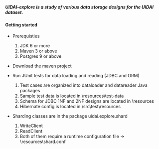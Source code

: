 <h5>UIDAI-explore is a study of various data storage designs for the UIDAI dataset.</h5>

<h4>Getting started</h4>

 - Prerequisties
     1. JDK 6 or more
     2. Maven 3 or above
     3. Postgres 9 or above

 - Download the maven project

 - Run JUnit tests for data loading and reading (JDBC and ORM)

    1. Test cases are organized into dataloader and datareader Java packages
 	  2. Sample test data is located in \resources\test-data
   	3. Schema for JDBC 1NF and 2NF designs are located in \resources
    4. Hibernate config is located in \src\test\resources

 -  Sharding classes are in the package uidai.explore.shard

    1. WriteClient
    2. ReadClient
    3. Both of them require a runtime configuration file -> \resources\shard.conf

